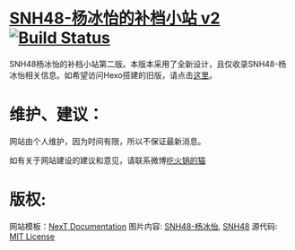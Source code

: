 # [SNH48-杨冰怡的补档小站 v2](suisui.stream) [![Build Status](https://travis-ci.org/cutelittleturtle/suisuiarchive.svg?branch=master)](https://travis-ci.org/cutelittleturtle/suisuiarchive)

SNH48杨冰怡的补档小站第二版。本版本采用了全新设计，且仅收录SNH48-杨冰怡相关信息。如希望访问Hexo搭建的旧版，请点击[这里](cutelittleturtle.github.io)。

# 维护、建议：
网站由个人维护，因为时间有限，所以不保证最新消息。

如有关于网站建设的建议和意见，请联系微博[吃火锅的猫](https://weibo.com/u/5973150647/)

# 版权:

网站模板：[NexT Documentation](http://theme-next.iissnan.com/)
图片内容: [SNH48-杨冰怡](https://weibo.com/u/5491331848), [SNH48](http://www.snh48.com/)
源代码: [MIT License](https://opensource.org/licenses/MIT)
